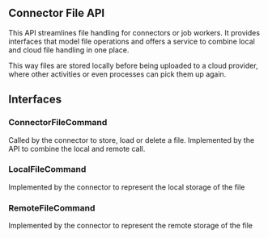 ## Connector File API

This API streamlines file handling for connectors or job workers. It provides interfaces that model file operations
and offers a service to combine local and cloud file handling in one place. 

This way files are stored locally before being uploaded to a cloud provider, where other activities or even processes
can pick them up again.

## Interfaces

### ConnectorFileCommand

Called by the connector to store, load or delete a file. Implemented by the API to combine the local and remote call.

### LocalFileCommand

Implemented by the connector to represent the local storage of the file

### RemoteFileCommand

Implemented by the connector to represent the remote storage of the file